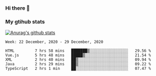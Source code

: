 ### Hi there 👋

### My gtihub stats

[![Anurag's github stats](https://github-readme-stats.vercel.app/api?username=gaozhidong)](https://github.com/gaozhidong/github-readme-stats)

<!--START_SECTION:waka-->
```text
Week: 22 December, 2020 - 29 December, 2020

HTML         7 hrs 58 mins   ███████▒░░░░░░░░░░░░░░░░░   29.56 % 
Vue.js       5 hrs 48 mins   █████▒░░░░░░░░░░░░░░░░░░░   21.54 % 
XML          2 hrs 40 mins   ██▒░░░░░░░░░░░░░░░░░░░░░░   09.94 % 
Java         2 hrs 29 mins   ██▒░░░░░░░░░░░░░░░░░░░░░░   09.22 % 
TypeScript   2 hrs 1 min     ██░░░░░░░░░░░░░░░░░░░░░░░   07.47 % 
```
<!--END_SECTION:waka-->
